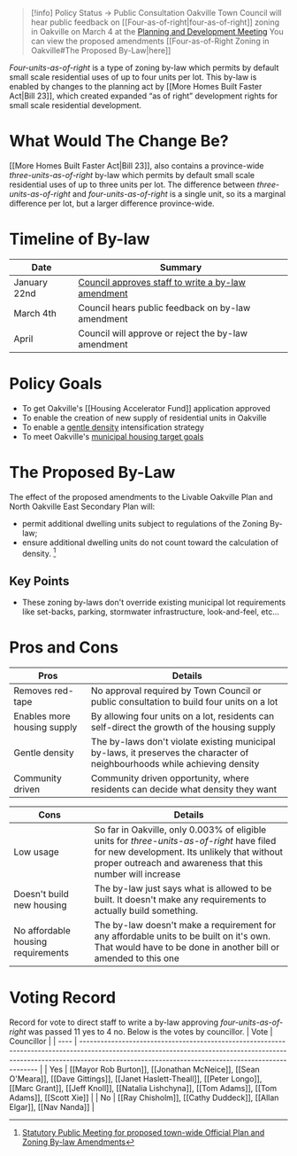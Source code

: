 > [!info] Policy Status -> Public Consultation
> Oakville Town Council will hear public feedback on [[Four-as-of-right|four-as-of-right]] zoning in Oakville on March 4 at the [Planning and Development Meeting](https://pub-oakville.escribemeetings.com/Meeting.aspx?Id=d1136dc5-4b20-4348-a39f-106acf75459e)
> You can view the proposed amendments [[Four-as-of-Right Zoning in Oakville#The Proposed By-Law|here]]

_Four-units-as-of-right_ is a type of zoning by-law which permits by default small scale residential uses of up to four units per lot. This by-law is enabled by changes to the planning act by [[More Homes Built Faster Act|Bill 23]], which created expanded “as of right” development rights for small scale residential development.

# What Would The Change Be?
[[More Homes Built Faster Act|Bill 23]], also contains a province-wide _three-units-as-of-right_ by-law which permits by default small scale residential uses of up to three units per lot. The difference between _three-units-as-of-right_ and _four-units-as-of-right_ is a single unit, so its a marginal difference per lot, but a larger difference province-wide.

# Timeline of By-law
| Date         | Summary                                                                                                                   |
| ------------ | ------------------------------------------------------------------------------------------------------------------------- |
| January 22nd | [Council approves staff to write a by-law amendment](https://www.youtube.com/live/PsATvSpZen8?si=zilfHNy6yUizXzCW&t=17593) |
| March 4th    | Council hears public feedback on by-law amendment                                                                          |
| April        | Council will approve or reject the by-law amendment                                                                        |

# Policy Goals
- To get Oakville's [[Housing Accelerator Fund]] application approved
- To enable the creation of new supply of residential units in Oakville
- To enable a [gentle density](https://urbanlogiq.com/ask-the-experts-how-gentle-density-adds-housing-solutions/) intensification strategy
- To meet Oakville's [municipal housing target goals](https://www.ontario.ca/page/tracking-housing-supply-progress)

# The Proposed By-Law
The effect of the proposed amendments to the Livable Oakville Plan and North Oakville East Secondary Plan will: 

- permit additional dwelling units subject to regulations of the Zoning By-law;
- ensure additional dwelling units do not count toward the calculation of density. [^1]

## Key Points
- These zoning by-laws don't override existing municipal lot requirements like set-backs, parking, stormwater infrastructure, look-and-feel, etc...

# Pros and Cons
| Pros                        | Details                                                                                                                    | 
| --------------------------- | -------------------------------------------------------------------------------------------------------------------------- |
| Removes red-tape            | No approval required by Town Council or public consultation to build four units on a lot                                   |
| Enables more housing supply | By allowing four units on a lot, residents can self-direct the growth of the housing supply                                |
| Gentle density              | The by-laws don't violate existing municipal by-laws, it preserves the character of neighbourhoods while achieving density |
| Community driven            | Community driven opportunity, where residents can decide what density they want                                            |

| Cons                               | Details                                                                                                                                                                                                |
| ---------------------------------- | ------------------------------------------------------------------------------------------------------------------------------------------------------------------------------------------------------ |
| Low usage                          | So far in Oakville, only 0.003% of eligible units for _three-units-as-of-right_ have filed for new development. Its unlikely that without proper outreach and awareness that this number will increase |
| Doesn't build new housing          | The by-law just says what is allowed to be built. It doesn't make any requirements to actually build something.                                                                                        | 
| No affordable housing requirements | The by-law doesn't make a requirement for any affordable units to be built on it's own. That would have to be done in another bill or amended to this one                                              |

# Voting Record

Record for vote to direct staff to write a by-law approving _four-units-as-of-right_ was passed 11 yes to 4 no. Below is the votes by councillor.
| Vote | Councillor                                                                                                                                                                                                                     |
| ---- | ------------------------------------------------------------------------------------------------------------------------------------------------------------------------------------------------------------------------------ |
| Yes  | [[Mayor Rob Burton]], [[Jonathan McNeice]], [[Sean O'Meara]], [[Dave Gittings]], [[Janet Haslett-Theall]], [[Peter Longo]], [[Marc Grant]], [[Jeff Knoll]], [[Natalia Lishchyna]], [[Tom Adams]], [[Tom Adams]], [[Scott Xie]] |
| No   | [[Ray Chisholm]], [[Cathy Duddeck]], [[Allan Elgar]], [[Nav Nanda]]                                                                                                                                                            | 

[^1]: [Statutory Public Meeting for proposed town-wide Official Plan and Zoning By-law Amendments](https://www.oakville.ca/town-hall/news-notices/2024-planning-public-notices-archive/statutory-public-meeting-for-proposed-town-wide-official-plan-and-zoning-by-law-amendments/)